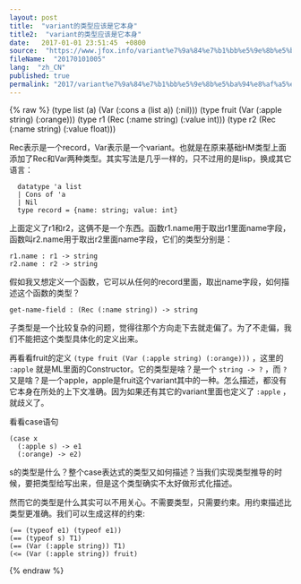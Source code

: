 ```yaml
---
layout: post
title:  "variant的类型应该是它本身"
title2:  "variant的类型应该是它本身"
date:   2017-01-01 23:51:45  +0800
source:  "https://www.jfox.info/variant%e7%9a%84%e7%b1%bb%e5%9e%8b%e5%ba%94%e8%af%a5%e6%98%af%e5%ae%83%e6%9c%ac%e8%ba%ab.html"
fileName:  "20170101005"
lang:  "zh_CN"
published: true
permalink: "2017/variant%e7%9a%84%e7%b1%bb%e5%9e%8b%e5%ba%94%e8%af%a5%e6%98%af%e5%ae%83%e6%9c%ac%e8%ba%ab.html"
---
```

{% raw %}
(type list (a) (Var (:cons a (list a)) (:nil)))
    (type fruit (Var (:apple string) (:orange)))
    (type r1 (Rec (:name string) (:value int)))
    (type r2 (Rec (:name string) (:value float)))
    

 Rec表示是一个record，Var表示是一个variant。也就是在原来基础HM类型上面添加了Rec和Var两种类型。其实写法是几乎一样的，只不过用的是lisp，换成其它语言： 

      datatype 'a list
      | Cons of 'a
      | Nil
      type record = {name: string; value: int}
    

 上面定义了r1和r2，这俩不是一个东西。函数r1.name用于取出r1里面name字段，函数叫r2.name用于取出r2里面name字段，它们的类型分别是： 

    r1.name : r1 -> string
    r2.name : r2 -> string
    

 假如我又想定义一个函数，它可以从任何的record里面，取出name字段，如何描述这个函数的类型？ 

    get-name-field : (Rec (:name string)) -> string
    

 子类型是一个比较复杂的问题，觉得往那个方向走下去就走偏了。为了不走偏，我们不能把这个类型具体化的定义出来。 

 再看看fruit的定义 ` (type fruit (Var (:apple string) (:orange))) ` ，这里的 ` :apple ` 就是ML里面的Constructor。它的类型是啥？是一个 ` string -> ? ` ，而 ` ? ` 又是啥？是一个apple，apple是fruit这个variant其中的一种。怎么描述，都没有它本身在所处的上下文准确。因为如果还有其它的variant里面也定义了 ` :apple ` ，就歧义了。 

 看看case语句 

    (case x
      (:apple s) -> e1
      (:orange) -> e2)
    

 s的类型是什么？整个case表达式的类型又如何描述？当我们实现类型推导的时候，要把类型给写出来，但是这个类型确实不太好做形式化描述。 

 然而它的类型是什么其实可以不用关心。不需要类型，只需要约束。用约束描述比类型更准确。我们可以生成这样的约束: 

    (== (typeof e1) (typeof e1))
    (== (typeof s) T1)
    (== (Var (:apple string)) T1)
    (<= (Var (:apple string)) fruit)
{% endraw %}